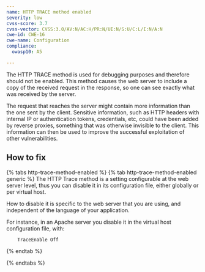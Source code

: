 ```yaml
---
name: HTTP TRACE method enabled
severity: low
cvss-score: 3.7
cvss-vector: CVSS:3.0/AV:N/AC:H/PR:N/UI:N/S:U/C:L/I:N/A:N
cwe-id: CWE-16
cwe-name: Configuration
compliance:
  owasp10: A5

---            
```


The HTTP TRACE method is used for debugging purposes and therefore should not be enabled. This method causes the web server to include a copy of the received request in the response, so one can see exactly what was received by the server.

The request that reaches the server might contain more information than the one sent by the client. Sensitive information, such as HTTP headers with internal IP or authentication tokens, credentials, etc, could have been added by reverse proxies, something that was otherwise invisible to the client. This information can then be used to improve the successful exploitation of other vulnerabilities.

## How to fix

{% tabs http-trace-method-enabled %}
{% tab http-trace-method-enabled generic %}
The HTTP Trace method is a setting configurable at the web server level, thus you can disable it in its configuration file, either globally or per virtual host.

How to disable it is specific to the web server that you are using, and independent of the language of your application. 

For instance, in an Apache server you disable it in the virtual host configuration file, with:
```
    TraceEnable Off
```
{% endtab %}

{% endtabs %}
